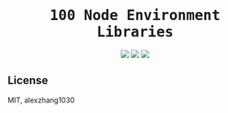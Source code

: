 <h1 align="center"><samp>100 Node Environment Libraries</samp></h1>

<p align="center">
 <!-- progress start -->
<img src="https://img.shields.io/badge/progress-%202-purple.svg" />
<!-- progress end -->
 <a href="./List.md"> <img src="https://img.shields.io/badge/Node-Libraries-green.svg"  /></a>
 <a href="./common/index.md"> <img src="https://img.shields.io/badge/-通用内容-blue.svg"  /></a>
</p>

## License 

MIT, alexzhang1030